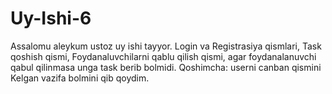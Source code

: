 # Uy-Ishi-6
Assalomu aleykum ustoz uy ishi tayyor. Login va Registrasiya qismlari, Task qoshish qismi, Foydanaluvchilarni qablu qilish qismi, agar foydanalanuvchi qabul qilinmasa unga task berib bolmidi. Qoshimcha:  userni canban qismini Kelgan vazifa bolmini qib qoydim.
